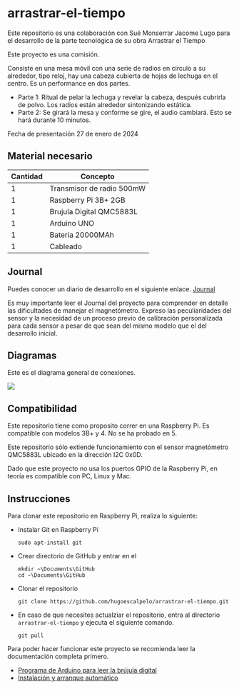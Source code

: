 # arrastrar-el-tiempo
Este repositorio es una colaboración con Sué Monserrar Jacome Lugo para el desarrollo de la parte tecnológica de su obra Arrastrar el Tiempo

Este proyecto es una comisión.

Consiste en una mesa móvil con una serie de radios en circulo a su alrededor, tipo reloj, hay una cabeza cubierta de hojas de lechuga en el centro. Es un performance en dos partes.
- Parte 1: Ritual de pelar la lechuga y revelar la cabeza, después cubrirla de polvo. Los radios están alrededor sintonizando estática.
- Parte 2: Se girará la mesa y conforme se gire, el audio cambiará. Esto se hará durante 10 minutos.

Fecha de presentación 27 de enero de 2024

## Material necesario

| Cantidad | Concepto |
|----------|----------|
|1|Transmisor de radio 500mW|
|1|Raspberry Pi 3B+ 2GB|
|1|Brujula Digital QMC5883L|
|1|Arduino UNO|
|1|Bateria 20000MAh|
|1|Cableado|

## Journal

Puedes conocer un diario de desarrollo en el siguiente enlace.
[Journal](https://github.com/hugoescalpelo/arrastrar-el-tiempo/blob/main/README.md)

Es muy importante leer el Journal del proyecto para comprender en detalle las dificultades de manejar el magnetómetro. Expreso las peculiaridades del sensor y la necesidad de un proceso previo de calibración personalizada para cada sensor a pesar de que sean del mismo modelo que el del desarrollo inicial.

## Diagramas

Este es el diagrama general de conexiones. 

![](https://github.com/hugoescalpelo/arrastrar-el-tiempo/blob/main/Im%C3%A1genes/Diagrama%20general%20Arrastrar%20el%20Tiempo.png?raw=true)

## Compatibilidad

Este repositorio tiene como proposito correr en una Raspberry Pi. Es compatible con modelos 3B+ y 4. No se ha probado en 5.

Este repositorio sólo extiende funcionamiento con el sensor magnetómetro QMC5883L ubicado en la dirección I2C 0x0D.

Dado que este proyecto no usa los puertos GPIO de la Raspberry Pi, en teoría es compatible con PC, Linux y Mac.

## Instrucciones

Para clonar este repositorio en Raspberry Pi, realiza lo siguiente:
- Instalar Git en Raspberry Pi
    ```
    sudo apt-install git
    ```
- Crear directorio de GitHub y entrar en el
    ```
    mkdir ~\Documents\GitHub
    cd ~\Documents\GitHub
    ```
- Clonar el repositorio
    ```
    git clone https://github.com/hugoescalpelo/arrastrar-el-tiempo.git
    ```
- En caso de que necesites actualziar el repositorio, entra al directorio `arrastrar-el-tiempo` y ejecuta el siguiente comando.
    ```
    git pull
    ```

Para poder hacer funcionar este proyecto se recomienda leer la documentación completa primero.

- [Programa de Arduino para leer la brújula digital](https://github.com/hugoescalpelo/arrastrar-el-tiempo/tree/main/Arduino)
- [Instalación y arranque automático](https://github.com/hugoescalpelo/arrastrar-el-tiempo/tree/main/Python)

